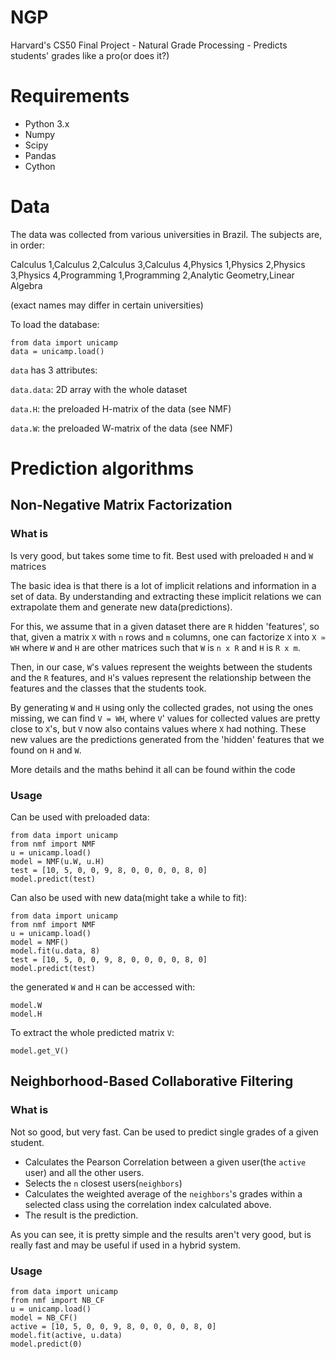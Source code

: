 # NGP
Harvard's CS50 Final Project - Natural Grade Processing - Predicts students' grades like a pro(or does it?)

# Requirements
* Python 3.x
* Numpy
* Scipy
* Pandas
* Cython

# Data
The data was collected from various universities in Brazil.
The subjects are, in order:

Calculus 1,Calculus 2,Calculus 3,Calculus 4,Physics 1,Physics 2,Physics 3,Physics 4,Programming 1,Programming 2,Analytic Geometry,Linear Algebra

(exact names may differ in certain universities)

To load the database:
```
from data import unicamp
data = unicamp.load()
```
`data` has 3 attributes:

`data.data`: 2D array with the whole dataset

`data.H`: the preloaded H-matrix of the data (see NMF)

`data.W`: the preloaded W-matrix of the data (see NMF)

# Prediction algorithms

## Non-Negative Matrix Factorization
### What is
Is very good, but takes some time to fit. Best used with preloaded `H` and `W` matrices

The basic idea is that there is a lot of implicit relations and information in a set of data. By understanding and extracting these implicit relations we can extrapolate them and generate new data(predictions).

For this, we assume that in a given dataset there are `R` hidden 'features', so that, given a matrix `X` with `n` rows and `m` columns, one can factorize `X` into `X ≃ WH` where `W` and `H` are other matrices such that `W` is `n x R` and `H` is `R x m`.

Then, in our case, `W`'s values represent the weights between the students and the `R` features, and `H`'s values represent the relationship between the features and the classes that the students took.

By generating `W` and `H` using only the collected grades, not using the ones missing, we can find `V = WH`, where `V`' values for collected values are pretty close to `X`'s, but `V` now also contains values where `X` had nothing. These new values are the predictions generated from the 'hidden' features that we found on `H` and `W`.

More details and the maths behind it all can be found within the code

### Usage

Can be used with preloaded data:
```
from data import unicamp
from nmf import NMF
u = unicamp.load()
model = NMF(u.W, u.H)
test = [10, 5, 0, 0, 9, 8, 0, 0, 0, 0, 8, 0]
model.predict(test)
```
Can also be used with new data(might take a while to fit):
```
from data import unicamp
from nmf import NMF
u = unicamp.load()
model = NMF()
model.fit(u.data, 8)
test = [10, 5, 0, 0, 9, 8, 0, 0, 0, 0, 8, 0]
model.predict(test)
```
the generated `W` and `H` can be accessed with:
```
model.W
model.H
```
To extract the whole predicted matrix `V`:
```
model.get_V()
```
## Neighborhood-Based Collaborative Filtering

### What is
Not so good, but very fast.
Can be used to predict single grades of a given student.

* Calculates the Pearson Correlation between a given user(the `active` user) and all the other users.
* Selects the `n` closest users(`neighbors`)
* Calculates the weighted average of the `neighbors`'s grades within a selected class using the correlation index calculated above.
* The result is the prediction.

As you can see, it is pretty simple and the results aren't very good, but is really fast and may be useful if used in a hybrid system.

### Usage

```
from data import unicamp
from nmf import NB_CF
u = unicamp.load()
model = NB_CF()
active = [10, 5, 0, 0, 9, 8, 0, 0, 0, 0, 8, 0]
model.fit(active, u.data)
model.predict(0)
```


